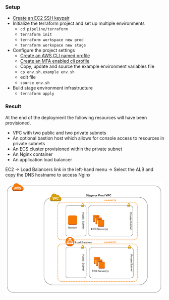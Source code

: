 
### Setup

* [Create an EC2 SSH keypair](https://docs.aws.amazon.com/AWSEC2/latest/UserGuide/ec2-key-pairs.html)
* Initialize the terraform project and set up multiple environments
  * `cd pipeline/terraform`
  * `terraform init`
  * `terraform workspace new prod`
  * `terraform workspace new stage`
* Configure the project settings
  * [Create an AWS CLI named profile](https://docs.aws.amazon.com/cli/latest/userguide/cli-multiple-profiles.html)
  * [Create an MFA enabled cli profile](https://aws.amazon.com/premiumsupport/knowledge-center/authenticate-mfa-cli/)
  * Copy, update and source the example environment variables file
  * `cp env.sh.example env.sh`
  * edit file
  * `source env.sh`
* Build stage environment infrastructure
  * `terraform apply`

### Result

At the end of the deployment the following resources will have been provisioned.

* VPC with two public and two private subnets
* An optional bastion host which allows for console access to resources in private subnets
* An ECS cluster provisioned within the private subnet
* An Nginx container
* An application load balancer

EC2 -> Load Balancers link in the left-hand menu -> Select the ALB and copy the DNS hostname to access Nginx

![architecture](diagrams/architecture.png)